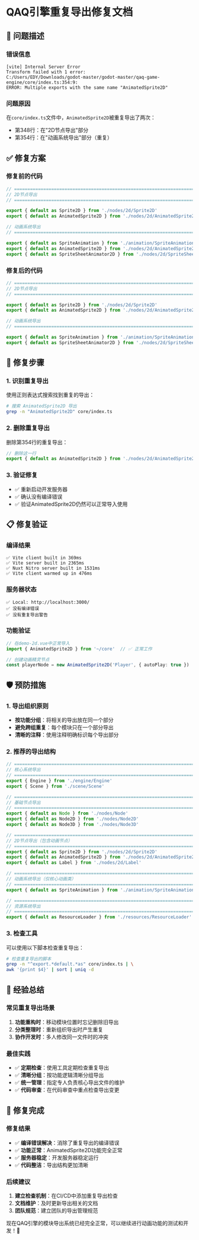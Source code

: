 # QAQ引擎重复导出修复文档

## 🐛 **问题描述**

### **错误信息**
```
[vite] Internal Server Error
Transform failed with 1 error:
C:/Users/EDY/Downloads/godot-master/godot-master/qaq-game-engine/core/index.ts:354:9: 
ERROR: Multiple exports with the same name "AnimatedSprite2D"
```

### **问题原因**
在`core/index.ts`文件中，`AnimatedSprite2D`被重复导出了两次：
- 第348行：在"2D节点导出"部分
- 第354行：在"动画系统导出"部分（重复）

## ✅ **修复方案**

### **修复前的代码**
```typescript
// ============================================================================
// 2D节点导出
// ============================================================================

export { default as Sprite2D } from './nodes/2d/Sprite2D'
export { default as AnimatedSprite2D } from './nodes/2d/AnimatedSprite2D'  // 第一次导出

// 动画系统导出
// ============================================================================

export { default as SpriteAnimation } from './animation/SpriteAnimation'
export { default as AnimatedSprite2D } from './nodes/2d/AnimatedSprite2D'  // 重复导出 ❌
export { default as SpriteSheetAnimator2D } from './nodes/2d/SpriteSheetAnimator2D'
```

### **修复后的代码**
```typescript
// ============================================================================
// 2D节点导出
// ============================================================================

export { default as Sprite2D } from './nodes/2d/Sprite2D'
export { default as AnimatedSprite2D } from './nodes/2d/AnimatedSprite2D'  // 保留唯一导出 ✅

// 动画系统导出
// ============================================================================

export { default as SpriteAnimation } from './animation/SpriteAnimation'
export { default as SpriteSheetAnimator2D } from './nodes/2d/SpriteSheetAnimator2D'
```

## 🔧 **修复步骤**

### **1. 识别重复导出**
使用正则表达式搜索找到重复的导出：
```bash
# 搜索 AnimatedSprite2D 导出
grep -n "AnimatedSprite2D" core/index.ts
```

### **2. 删除重复导出**
删除第354行的重复导出：
```typescript
// 删除这一行
export { default as AnimatedSprite2D } from './nodes/2d/AnimatedSprite2D'
```

### **3. 验证修复**
- ✅ 重新启动开发服务器
- ✅ 确认没有编译错误
- ✅ 验证AnimatedSprite2D仍然可以正常导入使用

## 📋 **修复验证**

### **编译结果**
```
✅ Vite client built in 369ms
✅ Vite server built in 2365ms  
✅ Nuxt Nitro server built in 1531ms
✅ Vite client warmed up in 476ms
```

### **服务器状态**
```
✅ Local: http://localhost:3000/
✅ 没有编译错误
✅ 没有重复导出警告
```

### **功能验证**
```typescript
// 在demo-2d.vue中正常导入
import { AnimatedSprite2D } from '~/core'  // ✅ 正常工作

// 创建动画精灵节点
const playerNode = new AnimatedSprite2D('Player', { autoPlay: true })  // ✅ 正常工作
```

## 🛡️ **预防措施**

### **1. 导出组织原则**
- **按功能分组**：将相关的导出放在同一个部分
- **避免跨组重复**：每个模块只在一个部分导出
- **清晰的注释**：使用注释明确标识每个导出部分

### **2. 推荐的导出结构**
```typescript
// ============================================================================
// 核心系统导出
// ============================================================================
export { Engine } from './engine/Engine'
export { Scene } from './scene/Scene'

// ============================================================================
// 基础节点导出
// ============================================================================
export { default as Node } from './nodes/Node'
export { default as Node2D } from './nodes/Node2D'
export { default as Node3D } from './nodes/Node3D'

// ============================================================================
// 2D节点导出（包含动画节点）
// ============================================================================
export { default as Sprite2D } from './nodes/2d/Sprite2D'
export { default as AnimatedSprite2D } from './nodes/2d/AnimatedSprite2D'
export { default as Label } from './nodes/2d/Label'

// ============================================================================
// 动画系统导出（仅核心动画类）
// ============================================================================
export { default as SpriteAnimation } from './animation/SpriteAnimation'

// ============================================================================
// 资源系统导出
// ============================================================================
export { default as ResourceLoader } from './resources/ResourceLoader'
```

### **3. 检查工具**
可以使用以下脚本检查重复导出：
```bash
# 检查重复导出的脚本
grep -n "^export.*default.*as" core/index.ts | \
awk '{print $4}' | sort | uniq -d
```

## 📝 **经验总结**

### **常见重复导出场景**
1. **功能重构时**：移动模块位置时忘记删除旧导出
2. **分类整理时**：重新组织导出时产生重复
3. **协作开发时**：多人修改同一文件时的冲突

### **最佳实践**
- ✅ **定期检查**：使用工具定期检查重复导出
- ✅ **清晰分组**：按功能逻辑清晰分组导出
- ✅ **统一管理**：指定专人负责核心导出文件的维护
- ✅ **代码审查**：在代码审查中重点检查导出变更

## 🎉 **修复完成**

### **修复结果**
- ✅ **编译错误解决**：消除了重复导出的编译错误
- ✅ **功能正常**：AnimatedSprite2D功能完全正常
- ✅ **服务器稳定**：开发服务器稳定运行
- ✅ **代码整洁**：导出结构更加清晰

### **后续建议**
1. **建立检查机制**：在CI/CD中添加重复导出检查
2. **文档维护**：及时更新导出相关的文档
3. **团队规范**：建立团队的导出管理规范

现在QAQ引擎的模块导出系统已经完全正常，可以继续进行动画功能的测试和开发！🚀

